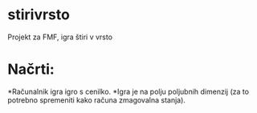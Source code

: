 # stirivrsto
Projekt za FMF, igra štiri v vrsto
# Načrti:
*Računalnik igra igro s cenilko.
*Igra je na polju poljubnih dimenzij (za to potrebno spremeniti kako računa zmagovalna stanja).
